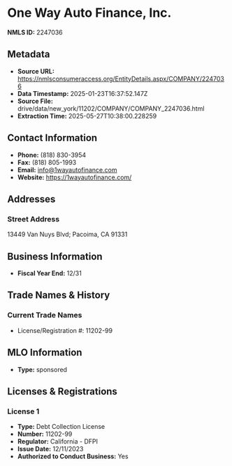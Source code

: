 # One Way Auto Finance, Inc.

**NMLS ID:** 2247036

## Metadata
- **Source URL:** https://nmlsconsumeraccess.org/EntityDetails.aspx/COMPANY/2247036
- **Data Timestamp:** 2025-01-23T16:37:52.147Z
- **Source File:** drive/data/new_york/11202/COMPANY/COMPANY_2247036.html
- **Extraction Time:** 2025-05-27T10:38:00.228259

## Contact Information
- **Phone:** (818) 830-3954
- **Fax:** (818) 805-1993
- **Email:** info@1wayautofinance.com
- **Website:** https://1wayautofinance.com/

## Addresses
### Street Address
13449 Van Nuys Blvd; Pacoima, CA 91331

## Business Information
- **Fiscal Year End:** 12/31

## Trade Names & History
### Current Trade Names
- License/Registration #: 11202-99

## MLO Information
- **Type:** sponsored

## Licenses & Registrations

### License 1
- **Type:** Debt Collection License
- **Number:** 11202-99
- **Regulator:** California - DFPI
- **Issue Date:** 12/11/2023
- **Authorized to Conduct Business:** Yes
